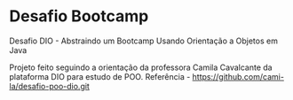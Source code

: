 # Desafio Bootcamp

Desafio DIO - Abstraindo um Bootcamp Usando Orientação a Objetos em Java

Projeto feito seguindo a orientação da professora Camila Cavalcante da plataforma DIO para estudo de POO.
Referência - https://github.com/cami-la/desafio-poo-dio.git
